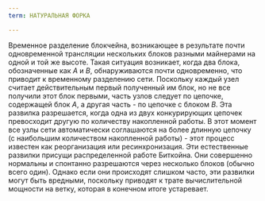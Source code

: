 ```yaml
---
term: НАТУРАЛЬНАЯ ФОРКА

---
```

Временное разделение блокчейна, возникающее в результате почти одновременной трансляции нескольких блоков разными майнерами на одной и той же высоте. Такая ситуация возникает, когда два блока, обозначенные как $A$ и $B$, обнаруживаются почти одновременно, что приводит к временному разделению сети. Поскольку каждый узел считает действительным первый полученный им блок, но не все получили этот блок первыми, часть узлов следует по цепочке, содержащей блок $A$, а другая часть - по цепочке с блоком $B$. Эта развилка разрешается, когда одна из двух конкурирующих цепочек превосходит другую по количеству накопленной работы. В этот момент все узлы сети автоматически соглашаются на более длинную цепочку (с наибольшим количеством накопленной работы) - этот процесс известен как реорганизация или ресинхронизация. Эти естественные развилки присущи распределенной работе Биткойна. Они совершенно нормальны и спонтанно разрешаются через несколько блоков (обычно всего один). Однако если они происходят слишком часто, эти развилки могут быть вредными, поскольку приводят к трате вычислительной мощности на ветку, которая в конечном итоге устаревает.